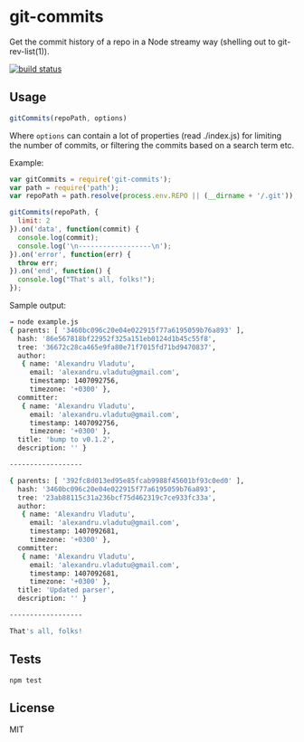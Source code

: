 # git-commits

Get the commit history of a repo in a Node streamy way (shelling out to git-rev-list(1)).

[![build status](https://secure.travis-ci.org/alessioalex/git-commits.png)](http://travis-ci.org/alessioalex/git-commits)

## Usage

```js
gitCommits(repoPath, options)
```

Where `options` can contain a lot of properties (read ./index.js) for limiting the number of commits, or filtering the commits based on a search term etc.

Example:

```js
var gitCommits = require('git-commits');
var path = require('path');
var repoPath = path.resolve(process.env.REPO || (__dirname + '/.git'));

gitCommits(repoPath, {
  limit: 2
}).on('data', function(commit) {
  console.log(commit);
  console.log('\n------------------\n');
}).on('error', function(err) {
  throw err;
}).on('end', function() {
  console.log("That's all, folks!");
});
```

Sample output:

```bash
→ node example.js
{ parents: [ '3460bc096c20e04e022915f77a6195059b76a893' ],
  hash: '86e567818bf22952f325a151eb0124d1b45c55f8',
  tree: '36672c28ca465e9fa80e71f7015fd71bd9470837',
  author:
   { name: 'Alexandru Vladutu',
     email: 'alexandru.vladutu@gmail.com',
     timestamp: 1407092756,
     timezone: '+0300' },
  committer:
   { name: 'Alexandru Vladutu',
     email: 'alexandru.vladutu@gmail.com',
     timestamp: 1407092756,
     timezone: '+0300' },
  title: 'bump to v0.1.2',
  description: '' }

------------------

{ parents: [ '392fc8d013ed95e85fcab9988f45601bf93c0ed0' ],
  hash: '3460bc096c20e04e022915f77a6195059b76a893',
  tree: '23ab88115c31a236bcf75d462319c7ce933fc33a',
  author:
   { name: 'Alexandru Vladutu',
     email: 'alexandru.vladutu@gmail.com',
     timestamp: 1407092681,
     timezone: '+0300' },
  committer:
   { name: 'Alexandru Vladutu',
     email: 'alexandru.vladutu@gmail.com',
     timestamp: 1407092681,
     timezone: '+0300' },
  title: 'Updated parser',
  description: '' }

------------------

That's all, folks!
```

## Tests

```
npm test
```

## License

MIT
